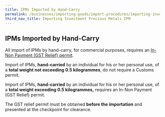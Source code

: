 ```yaml
---
title: IPMs Imported by Hand-Carry
permalink: /businesses/importing-goods/import-procedures/importing-investment-precious-metals-ipms/IPMs-Imported-by-Hand-Carry
third_nav_title: Importing Investment Precious Metals IPM
---
```



## IPMs Imported by Hand-Carry

All import of IPMs by hand-carry, for commercial purposes, requires an [In-Non Payment (GST Relief) permit](/businesses/importing-goods/import-procedures/types-of-import-permits).

Import of IPMs, **hand-carried** by an individual for his or her personal use, of a **total weight not exceeding 0.5 kilogrammes**, do not require a Customs permit.

Import of IPMs, **hand-carried** by an individual for his or her personal use, of a **total weight exceeding 0.5 kilogrammes,** requires an In-Non Payment (GST Relief) permit.

The GST relief permit must be obtained **before the importation** and presented at the checkpoint for clearance.
